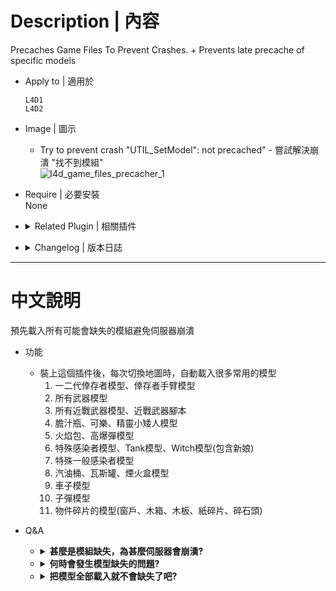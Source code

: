 # Description | 內容
Precaches Game Files To Prevent Crashes. + Prevents late precache of specific models

* Apply to | 適用於
	```
	L4D1
	L4D2
	```

* Image | 圖示
	* Try to prevent crash "UTIL_SetModel": not precached" - 嘗試解決崩潰 "找不到模組"
    <br/>![l4d_game_files_precacher_1](image/l4d_game_files_precacher_1.jpg)

* Require | 必要安裝
<br/>None

* <details><summary>Related Plugin | 相關插件</summary>

	1. [Late Model Precacher by Psyk0tik](https://forums.alliedmods.net/showthread.php?p=2776517): Catches unprecached models and tries to precache them to prevent crashes.
    	* 在遊戲中途檢測缺失的模型並緩存載入
</details>

* <details><summary>Changelog | 版本日誌</summary>

	* v1.0h (2023-1-19)
        * Remake Code
		* Add More models and Precache 
		* Prevents late precache of specific models

	* v1.8
        * [Original Plugin by cravenge](https://forums.alliedmods.net/showthread.php?t=291408)
</details>

- - - -
# 中文說明
預先載入所有可能會缺失的模組避免伺服器崩潰

* 功能
    * 裝上這個插件後，每次切換地圖時，自動載入很多常用的模型
		1. 一二代倖存者模型、倖存者手臂模型
		2. 所有武器模型
		3. 所有近戰武器模型、近戰武器腳本
		4. 膽汁瓶、可樂、精靈小矮人模型
		5. 火焰包、高爆彈模型
		6. 特殊感染者模型、Tank模型、Witch模型(包含新娘)
		7. 特殊一般感染者模型
		8. 汽油桶、瓦斯罐、煙火盒模型
		9. 車子模型
		10. 子彈模型
		11. 物件碎片的模型(窗戶、木箱、木板、紙碎片、碎石頭)

* Q&A
	* <details><summary><b>甚麼是模組缺失，為甚麼伺服器會崩潰?</b></summary>

		![l4d_game_files_precacher_1](image/l4d_game_files_precacher_1.jpg)
		* 在這款遊戲當中，地圖上生成特感、感染者、近戰武器、障礙物都必須要有外觀模型，如果這個模型沒有被地圖事先載入並緩存，伺服器將會崩潰，出現模型缺失的訊息
		* 在地圖載入的時候，如果地圖上有大量的物件要使用會載入很久
		* 每次切換地圖，所有緩存的模型會消失並需要重新載入模型
	</details>

	* <details><summary><b>何時會發生模型缺失的問題?</b></summary>

		* 三方圖作者忘記載入模型，譬如沒有載入小刀模型卻在地圖上生成小刀
		* 插件作者忘記載入模型，譬如安裝了不良的插件生成墮落生還者卻沒有載入墮落生還者的模型
		* 錯誤的模型或不存在，小刀的模型使用空白或不存在的檔案 (地圖出現Error)
		![l4d_game_files_precacher_2](image/l4d_game_files_precacher_2.jpg)
		* 在[The passing官方地圖第一關](https://youtu.be/WvtBeYD6i24?t=88)當中，強制用作弊代碼生成witch會導致崩潰，原因是該關卡只有新娘Witch模型沒有普通的Witch模型(2019年大更新已修正) 
	</details>

	* <details><summary><b>把模型全部載入就不會缺失了吧?</b></summary>

		* 這款遊戲光是模型就有上萬種檔案，不可能一張地圖內載入所有模組並緩存，況且伺服器有限制的
		* 大量使用模型會導致地圖lag、卡頓
	</details>
